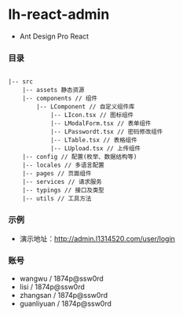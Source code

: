 # lh-react-admin

* Ant Design Pro React

### 目录

```

|-- src
    |-- assets 静态资源
    |-- components // 组件
        |-- LComponent // 自定义组件库
            |-- LIcon.tsx // 图标组件
            |-- LModalForm.tsx // 表单组件
            |-- LPasswordt.tsx // 密码修改组件
            |-- LTable.tsx // 表格组件
            |-- LUpload.tsx // 上传组件
    |-- config // 配置(枚举、数据结构等)
    |-- locales // 多语言配置
    |-- pages // 页面组件
    |-- services // 请求服务
    |-- typings // 接口及类型
    |-- utils // 工具方法

```

### 示例

* 演示地址：http://admin.l1314520.com/user/login

### 账号

* wangwu / 1874p@ssw0rd
* lisi / 1874p@ssw0rd
* zhangsan / 1874p@ssw0rd
* guanliyuan / 1874p@ssw0rd